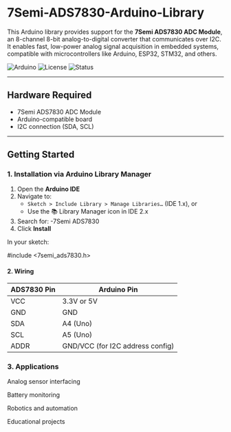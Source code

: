 # 7Semi-ADS7830-Arduino-Library

This Arduino library provides support for the **7Semi ADS7830 ADC Module**, an 8-channel 8-bit analog-to-digital converter that communicates over I2C. It enables fast, low-power analog signal acquisition in embedded systems, compatible with microcontrollers like Arduino, ESP32, STM32, and others.

![Arduino](https://img.shields.io/badge/platform-arduino-blue.svg)
![License](https://img.shields.io/badge/license-MIT-green.svg)
![Status](https://img.shields.io/badge/status-active-brightgreen.svg)

---

## Hardware Required

- 7Semi ADS7830 ADC Module  
- Arduino-compatible board  
- I2C connection (SDA, SCL)  

---

## Getting Started

### 1. Installation via Arduino Library Manager

1. Open the **Arduino IDE**
2. Navigate to:
   - `Sketch > Include Library > Manage Libraries…` (IDE 1.x), or  
   - Use the 📚 Library Manager icon in IDE 2.x
3. Search for:
   -7Semi ADS7830
4. Click **Install**

In your sketch:

#include <7semi_ads7830.h>
#### 2. Wiring

| ADS7830 Pin | Arduino Pin                      |
| ----------- | -------------------------------- |
| VCC         | 3.3V or 5V                       |
| GND         | GND                              |
| SDA         | A4 (Uno)                         |
| SCL         | A5 (Uno)                         |
| ADDR        | GND/VCC (for I2C address config) |

### 3. Applications

Analog sensor interfacing

Battery monitoring

Robotics and automation

Educational projects
